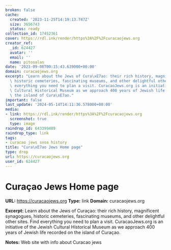 ```yaml
---
broken: false
cache:
  created: '2023-11-25T14:19:13.747Z'
  size: 3656743
  status: ready
collection_id: 17452361
cover: https://rdl.ink/render/https%3A%2F%2Fcuracaojews.org
creator_ref:
  _id: 624427
  avatar: ''
  email: ''
  name: pitosalas
date: '2023-09-08T00:15:43.639000+00:00'
domain: curacaojews.org
excerpt: "Learn about the Jews of Cura\xE7ao: their rich history, magnificent synagogues,\
  \ historic cemeteries, fascinating museums, and other delightful other sites. Find\
  \ everything you need to plan a visit. CuracaoJews.org is an initiative of the Jewish\
  \ Cultural Historical Museum as we approach 400 years of Jewish life recorded on\
  \ the island of Cura\xE7ao."
important: false
last_update: '2024-05-14T14:11:36.578000+00:00'
media:
- link: https://rdl.ink/render/https%3A%2F%2Fcuracaojews.org
  screenshot: true
  type: image
raindrop_id: 643399489
raindrop_type: link
tags:
- curacao jews snoa history
title: "Cura\xE7ao Jews Home page"
type: drop
url: https://curacaojews.org
user_id: 624427
---
```


# Curaçao Jews Home page

**URL:** https://curacaojews.org
**Type:** link
**Domain:** curacaojews.org

**Excerpt:** Learn about the Jews of Curaçao: their rich history, magnificent synagogues, historic cemeteries, fascinating museums, and other delightful other sites. Find everything you need to plan a visit. CuracaoJews.org is an initiative of the Jewish Cultural Historical Museum as we approach 400 years of Jewish life recorded on the island of Curaçao.

**Notes:**
Web site with info about Curacao jews
